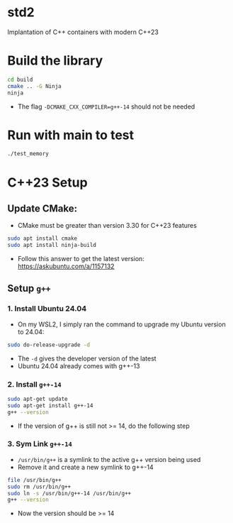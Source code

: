 # std2
Implantation of C++ containers with modern C++23

# Build the library
```bash
cd build
cmake .. -G Ninja
ninja
```
- The flag `-DCMAKE_CXX_COMPILER=g++-14` should not be needed

# Run with main to test
```bash
./test_memory
```

# C++23 Setup

## Update CMake:
- CMake must be greater than version 3.30 for C++23 features
```bash
sudo apt install cmake
sudo apt install ninja-build
```
- Follow this answer to get the latest version: https://askubuntu.com/a/1157132

## Setup `g++`
### 1. Install Ubuntu 24.04
- On my WSL2, I simply ran the command to upgrade my Ubuntu version to 24.04:
```bash
sudo do-release-upgrade -d
```
- The `-d` gives the developer version of the latest
- Ubuntu 24.04 already comes with g++-13

### 2. Install `g++-14`
```bash
sudo apt-get update
sudo apt-get install g++-14
g++ --version
```
- If the version of g++ is still not >= 14, do the following step

### 3. Sym Link `g++-14`
- `/usr/bin/g++` is a symlink to the active g++ version being used
- Remove it and create a new symlink to g++-14
```bash
file /usr/bin/g++
sudo rm /usr/bin/g++
sudo ln -s /usr/bin/g++-14 /usr/bin/g++
g++ --version
```
- Now the version should be >= 14
